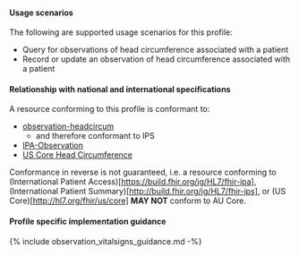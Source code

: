 #### Usage scenarios

The following are supported usage scenarios for this profile:

- Query for observations of head circumference associated with a patient
- Record or update an observation of head circumference associated with a patient


#### Relationship with national and international specifications

A resource conforming to this profile is conformant to:
- [observation-headcircum](http://hl7.org/fhir/R4/observation-headcircum.html)
  - and therefore conformant to IPS
- [IPA-Observation](https://build.fhir.org/ig/HL7/fhir-ipa/StructureDefinition-ipa-observation.html)
- [US Core Head Circumference](http://hl7.org/fhir/us/core/StructureDefinition/us-core-head-circumference)

Conformance in reverse is not guaranteed, i.e. a resource conforming to (International Patient Access)[https://build.fhir.org/ig/HL7/fhir-ipa], (International Patient Summary)[http://build.fhir.org/ig/HL7/fhir-ips], or (US Core)[http://hl7.org/fhir/us/core] **MAY NOT** conform to AU Core.


#### Profile specific implementation guidance
{% include observation_vitalsigns_guidance.md -%}




